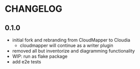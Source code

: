 # CHANGELOG

## 0.1.0

- initial fork and rebranding from CloudMapper to Cloudia
    - cloudmapper will continue as a writer plugin
- removed all but inventorize and  diagramming functionality
- WIP: run as flake package
- add e2e tests

